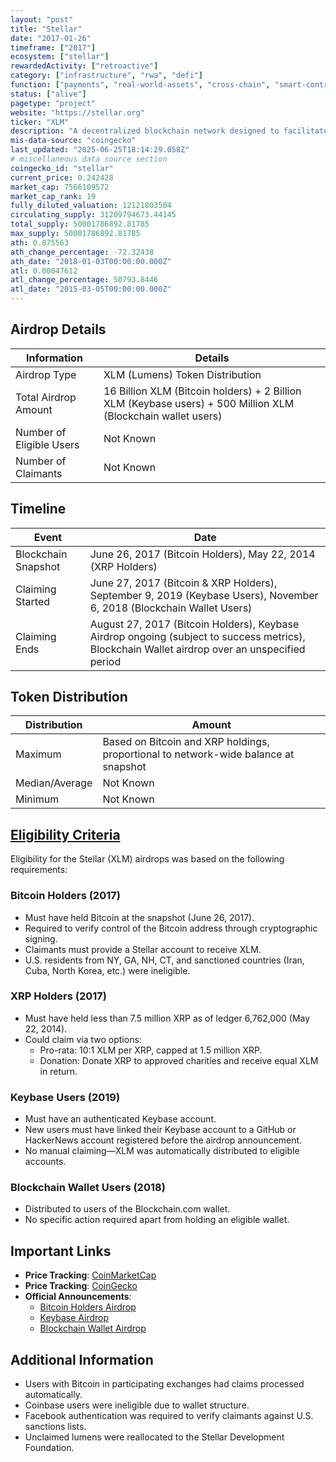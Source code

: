 ```yaml
---
layout: "post"
title: "Stellar"
date: "2017-01-26"
timeframe: ["2017"]
ecosystem: ["stellar"]
rewardedActivity: ["retroactive"]
category: ["infrastructure", "rwa", "defi"]
function: ["payments", "real-world-assets", "cross-chain", "smart-contract-platform"]
status: ["alive"]
pagetype: "project"
website: "https://stellar.org"
ticker: "XLM"
description: "A decentralized blockchain network designed to facilitate fast and low-cost cross-border transactions, with a focus on financial inclusion."
mis-data-source: "coingecko"
last_updated: "2025-06-25T18:14:29.058Z"
# miscellaneous data source section
coingecko_id: "stellar"
current_price: 0.242428
market_cap: 7566109572
market_cap_rank: 19
fully_diluted_valuation: 12121803504
circulating_supply: 31209794673.44145
total_supply: 50001786892.81785
max_supply: 50001786892.81785
ath: 0.875563
ath_change_percentage: -72.32438
ath_date: "2018-01-03T00:00:00.000Z"
atl: 0.00047612
atl_change_percentage: 50793.8446
atl_date: "2015-03-05T00:00:00.000Z"
---
```


## Airdrop Details

| Information              | Details                                                                                                      |
| ------------------------ | ------------------------------------------------------------------------------------------------------------ |
| Airdrop Type             | XLM (Lumens) Token Distribution                                                                              |
| Total Airdrop Amount     | 16 Billion XLM (Bitcoin holders) + 2 Billion XLM (Keybase users) + 500 Million XLM (Blockchain wallet users) |
| Number of Eligible Users | Not Known                                                                                                    |
| Number of Claimants      | Not Known                                                                                                    |

## Timeline

| Event               | Date                                                                                                                                          |
| ------------------- | --------------------------------------------------------------------------------------------------------------------------------------------- |
| Blockchain Snapshot | June 26, 2017 (Bitcoin Holders), May 22, 2014 (XRP Holders)                                                                                   |
| Claiming Started    | June 27, 2017 (Bitcoin & XRP Holders), September 9, 2019 (Keybase Users), November 6, 2018 (Blockchain Wallet Users)                          |
| Claiming Ends       | August 27, 2017 (Bitcoin Holders), Keybase Airdrop ongoing (subject to success metrics), Blockchain Wallet airdrop over an unspecified period |

## Token Distribution

| Distribution   | Amount                                                                              |
| -------------- | ----------------------------------------------------------------------------------- |
| Maximum        | Based on Bitcoin and XRP holdings, proportional to network-wide balance at snapshot |
| Median/Average | Not Known                                                                           |
| Minimum        | Not Known                                                                           |

## [Eligibility Criteria](https://stellar.org)

Eligibility for the Stellar (XLM) airdrops was based on the following requirements:

### Bitcoin Holders (2017)
- Must have held Bitcoin at the snapshot (June 26, 2017).
- Required to verify control of the Bitcoin address through cryptographic signing.
- Claimants must provide a Stellar account to receive XLM.
- U.S. residents from NY, GA, NH, CT, and sanctioned countries (Iran, Cuba, North Korea, etc.) were ineligible.

### XRP Holders (2017)
- Must have held less than 7.5 million XRP as of ledger 6,762,000 (May 22, 2014).
- Could claim via two options:
  - Pro-rata: 10:1 XLM per XRP, capped at 1.5 million XRP.
  - Donation: Donate XRP to approved charities and receive equal XLM in return.

### Keybase Users (2019)
- Must have an authenticated Keybase account.
- New users must have linked their Keybase account to a GitHub or HackerNews account registered before the airdrop announcement.
- No manual claiming—XLM was automatically distributed to eligible accounts.

### Blockchain Wallet Users (2018)
- Distributed to users of the Blockchain.com wallet.
- No specific action required apart from holding an eligible wallet.

## Important Links

- **Price Tracking**: [CoinMarketCap](https://coinmarketcap.com/currencies/stellar/)
- **Price Tracking**: [CoinGecko](https://www.coingecko.com/en/coins/stellar)
- **Official Announcements**:
  - [Bitcoin Holders Airdrop](https://stellar.org/blog/foundation-news/bitcoin-claim-lumens-2)
  - [Keybase Airdrop](https://stellar.org/blog/foundation-news/keybase-stellar-lumens-spacedrop)
  - [Blockchain Wallet Airdrop](https://stellar.org/blog/foundation-news/bringing-lumens-to-millions)

## Additional Information

- Users with Bitcoin in participating exchanges had claims processed automatically.
- Coinbase users were ineligible due to wallet structure.
- Facebook authentication was required to verify claimants against U.S. sanctions lists.
- Unclaimed lumens were reallocated to the Stellar Development Foundation.